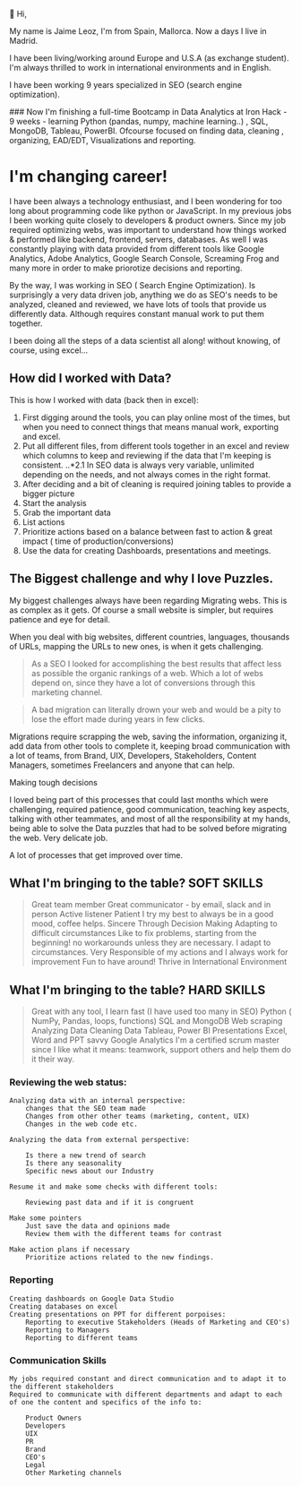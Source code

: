 👋 Hi,

My name is Jaime Leoz, I'm from Spain, Mallorca. Now a days I live in Madrid.

I have been living/working around Europe and U.S.A (as exchange student). I'm always thrilled to work in international environments and in English.

I have been working 9 years specialized in SEO (search engine optimization).

### Now I'm finishing a full-time Bootcamp in Data Analytics at Iron Hack - 9 weeks - learning Python (pandas, numpy, machine learning..) , SQL, MongoDB, Tableau, PowerBI. Ofcourse focused on finding data, cleaning , organizing, EAD/EDT, Visualizations and reporting.

# I'm changing career!

I have been always a technology enthusiast, and I been wondering for too long about programming code like python or JavaScript.
In my previous jobs I been working quite closely to developers & product owners. Since my job required optimizing webs, was important
to understand how things worked & performed like backend, frontend, servers, databases. As well I was constantly playing with data provided from different tools like Google Analytics, Adobe Analytics, Google Search Console, Screaming Frog and many more in order to make priorotize decisions and reporting.

By the way, I was working in SEO ( Search Engine Optimization). Is surprisingly a very data driven job, anything we do as SEO's needs to be analyzed, cleaned and reviewed, we have lots of tools that provide us differently data. Although requires constant manual work to put them together.

I been doing all the steps of a data scientist all along! without knowing, of course, using excel...


## How did I worked with Data?

This is how I worked with data (back then in excel):

1. First digging around the tools, you can play online most of the times, but when you need to connect things that means manual work, exporting and excel.
2. Put all different files, from different tools together in an excel and review which columns to keep and reviewing if the data that I'm keeping is    	consistent.
..*2.1 In SEO data is always very variable, unlimited depending on the needs, and not always comes in the right format.
4. After deciding and a bit of cleaning is required joining tables to provide a bigger picture
5. Start the analysis
6. Grab the important data
7. List actions
8. Prioritize actions based on a balance between fast to action & great impact ( time of production/conversions)
9. Use the data for creating Dashboards, presentations and meetings.


## The Biggest challenge and why I love Puzzles.

My biggest challenges always have been regarding Migrating webs. This is as complex as it gets. Of course a small website is simpler, but requires patience and eye for detail.

When you deal with big websites, different countries, languages, thousands of URLs, mapping the URLs to new ones, is when it gets challenging.

> As a SEO I looked for accomplishing the best results that affect less as possible the organic rankings of a web. Which a lot of webs depend on, since they have a lot of conversions through this marketing channel.

> A bad migration can literally drown your web and would be a pity to lose the effort made during years in few clicks.
	

Migrations require scrapping the web, saving the information, organizing it, add data from other tools to complete it, keeping broad communication
with a lot of teams, from Brand, UIX, Developers, Stakeholders, Content Managers, sometimes Freelancers and anyone that can help.

Making tough decisions

I loved being part of this processes that could last months which were challenging, required patience, good communication, teaching key aspects, talking with other teammates,
and most of all the responsibility at my hands, being able to solve the Data puzzles that had to be solved before migrating the web. Very delicate job.

A lot of processes that get improved over time.

## What I'm bringing to the table? SOFT SKILLS

> Great team member
> Great communicator - by email, slack and in person
> Active listener
> Patient
> I try my best to always be in a good mood, coffee helps.
> Sincere
> Through Decision Making
> Adapting to difficult circumstances
> Like to fix problems, starting from the beginning! no workarounds unless they are necessary. I adapt to circumstances.
> Very Responsible of my actions and I always work for improvement
> Fun to have around!
> Thrive in International Environment

## What I'm bringing to the table? HARD SKILLS

> Great with any tool, I learn fast (I have used too many in SEO)
> Python ( NumPy, Pandas, loops, functions)
> SQL and MongoDB
> Web scraping
> Analyzing Data
> Cleaning Data
> Tableau, Power BI
> Presentations
> Excel, Word and PPT savvy
> Google Analytics
> I'm a certified scrum master since I like what it means: teamwork, support others and help them do it their way.

### Reviewing the web status:

    Analyzing data with an internal perspective:
        changes that the SEO team made
        Changes from other other teams (marketing, content, UIX)
        Changes in the web code etc.

    Analyzing the data from external perspective:

        Is there a new trend of search
        Is there any seasonality
        Specific news about our Industry

    Resume it and make some checks with different tools:

        Reviewing past data and if it is congruent

    Make some pointers
        Just save the data and opinions made
        Review them with the different teams for contrast

    Make action plans if necessary
        Prioritize actions related to the new findings.

### Reporting

    Creating dashboards on Google Data Studio
    Creating databases on excel
    Creating presentations on PPT for different porpoises:
        Reporting to executive Stakeholders (Heads of Marketing and CEO's)
        Reporting to Managers
        Reporting to different teams

### Communication Skills

    My jobs required constant and direct communication and to adapt it to the different stakeholders
    Required to communicate with different departments and adapt to each of one the content and specifics of the info to:

        Product Owners
        Developers
        UIX
        PR
        Brand
        CEO's
        Legal
        Other Marketing channels





<!---
JaimeLeoz/JaimeLeoz is a ✨ special ✨ repository because its `README.md` (this file) appears on your GitHub profile.
You can click the Preview link to take a look at your changes.
--->
